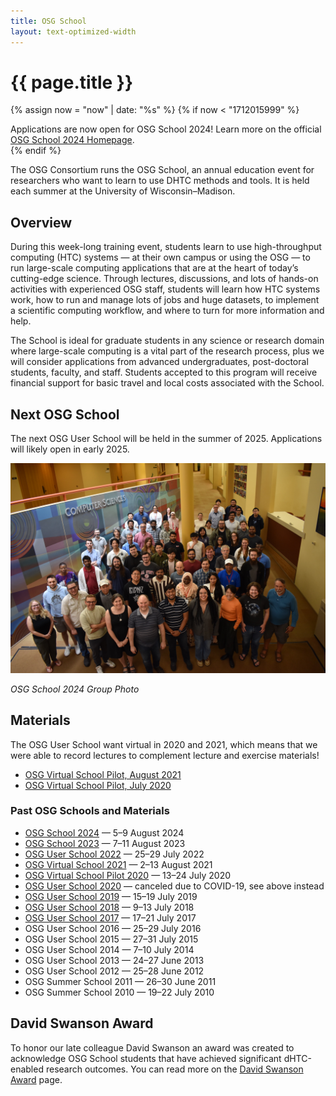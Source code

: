 ```yaml
---
title: OSG School
layout: text-optimized-width
---
```



<h1 class="mini-bar">{{ page.title }}</h1>

{% assign now = "now" | date: "%s" %}
{% if now < "1712015999" %}
<div class="alert alert-secondary">
    Applications are now open for OSG School 2024! Learn more on the official 
    <a href="https://osg-htc.org/school-2024/#applications">OSG School 2024 Homepage</a>.
</div>
{% endif %}

The OSG Consortium runs the OSG School, an annual education event for researchers who want to learn to use DHTC methods and
tools.  It is held each summer at the University of Wisconsin–Madison.

## Overview

During this week-long training event, students learn to use high-throughput computing (HTC) systems — at their own campus or using the OSG — to run large-scale computing applications that are at the heart of today’s cutting-edge science. Through lectures, discussions, and lots of hands-on activities with experienced OSG staff, students will learn how HTC systems work, how to run and manage lots of jobs and huge datasets, to implement a scientific computing workflow, and where to turn for more information and help.

The School is ideal for graduate students in any science or research domain where large-scale computing is a vital part of the research process, plus we will consider applications from advanced undergraduates, post-doctoral students, faculty, and staff. Students accepted to this program will receive financial support for basic travel and local costs associated with the School.

## Next OSG School

The next OSG User School will be held in the summer of 2025. 
Applications will likely open in early 2025.

![](/assets/images/osg-school-2024-attendees.jpeg)

*OSG School 2024 Group Photo*

## Materials

The OSG User School want virtual in 2020 and 2021, which means that we were able to record lectures to complement lecture and exercise materials! 

* [OSG Virtual School Pilot, August 2021](https://osg-htc.org/virtual-school-2021/materials/)
* [OSG Virtual School Pilot, July 2020](https://osg-htc.org/virtual-school-pilot-2020/#materials/)

### Past OSG Schools and Materials

- [OSG School 2024](https://osg-htc.org/school-2024/) — 5–9 August 2024
- [OSG School 2023](https://osg-htc.org/user-school-2023/) — 7–11 August 2023
- [OSG User School 2022](https://osg-htc.org/user-school-2022/) — 25–29 July 2022
- [OSG Virtual School 2021](https://osg-htc.org/virtual-school-2021/) &mdash; 2&ndash;13 August 2021
- [OSG Virtual School Pilot 2020](https://osg-htc.org/virtual-school-pilot-2020/) — 13&ndash;24 July 2020
- [OSG User School 2020](https://osg-htc.org/user-school-2020/) — canceled due to COVID-19, see above instead
- [OSG User School 2019](https://osg-htc.org/user-school-2019/) — 15–19 July 2019
- [OSG User School 2018](https://osg-htc.org/user-school-2018/) — 9–13 July 2018
- [OSG User School 2017](https://osg-htc.org/user-school-2017/) — 17–21 July 2017
- OSG User School 2016 — 25–29 July 2016
- OSG User School 2015 — 27–31 July 2015
- OSG User School 2014 — 7–10 July 2014
- OSG User School 2013 — 24–27 June 2013
- OSG User School 2012 — 25–28 June 2012
- OSG Summer School 2011 — 26–30 June 2011
- OSG Summer School 2010 — 19–22 July 2010

## David Swanson Award

To honor our late colleague David Swanson an award was created to acknowledge OSG School students that have achieved significant dHTC-enabled research outcomes. You can read more on the [David Swanson Award](school/david-swanson) page.
